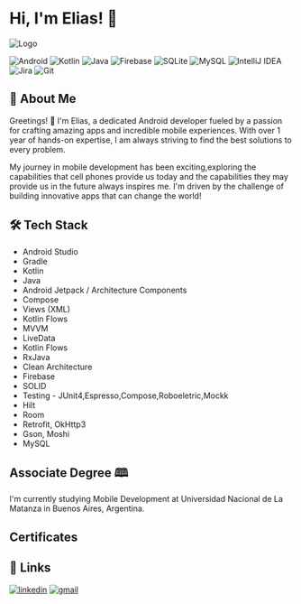 
# Hi, I'm Elias! 👋


![Logo](https://i.imgur.com/ZVwDF1v.png)

![Android](https://img.shields.io/badge/Android-3DDC84?style=for-the-badge&logo=android&logoColor=white)
![Kotlin](https://img.shields.io/badge/kotlin-%237F52FF.svg?style=for-the-badge&logo=kotlin&logoColor=white)
![Java](https://img.shields.io/badge/java-%23ED8B00.svg?style=for-the-badge&logo=openjdk&logoColor=white)
![Firebase](https://img.shields.io/badge/Firebase-039BE5?style=for-the-badge&logo=Firebase&logoColor=white)
![SQLite](https://img.shields.io/badge/sqlite-%2307405e.svg?style=for-the-badge&logo=sqlite&logoColor=white)
![MySQL](https://img.shields.io/badge/mysql-%2300f.svg?style=for-the-badge&logo=mysql&logoColor=white)
![IntelliJ IDEA](https://img.shields.io/badge/IntelliJIDEA-000000.svg?style=for-the-badge&logo=intellij-idea&logoColor=white)
![Jira](https://img.shields.io/badge/jira-%230A0FFF.svg?style=for-the-badge&logo=jira&logoColor=white)
![Git](https://img.shields.io/badge/git-%23F05033.svg?style=for-the-badge&logo=git&logoColor=white)


## 🚀 About Me
Greetings! 👋 I'm Elias, a dedicated Android developer fueled by a passion for crafting amazing apps and incredible mobile experiences. With over 1 year of hands-on expertise, I am always striving to find the best solutions to every problem.

My journey in mobile development has been exciting,exploring the capabilities that cell phones provide us today and the capabilities they may provide us in the future always inspires me. I'm driven by the challenge of building innovative apps that can change the world!

## 🛠 Tech Stack

- Android Studio
- Gradle
- Kotlin
- Java
- Android Jetpack / Architecture Components
- Compose
- Views (XML)
- Kotlin Flows
- MVVM
- LiveData
- Kotlin Flows
- RxJava
- Clean Architecture
- Firebase
- SOLID
- Testing - JUnit4,Espresso,Compose,Roboeletric,Mockk
- Hilt
- Room 
- Retrofit, OkHttp3
- Gson, Moshi
- MySQL






## Associate Degree 🕮
 I'm currently studying Mobile Development at Universidad Nacional de La Matanza in Buenos Aires, Argentina.
## Certificates



## 🔗 Links

[![linkedin](https://img.shields.io/badge/linkedin-0A66C2?style=for-the-badge&logo=linkedin&logoColor=white)](https://www.linkedin.com/in/elias-guerra-android-dev/)
[![gmail](https://img.shields.io/badge/gmail-1DA1F3?style=for-the-badge&logo=gmail&logoColor=white)](mailto:eliastomasguerra@gmail.com)


